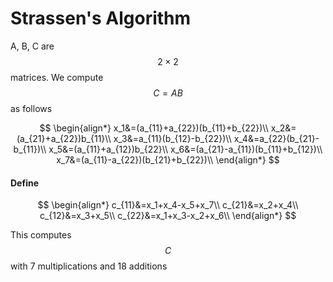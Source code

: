 # Strassen's Algorithm
A, B, C  are  $$2\times2$$  matrices.
We compute $$C=AB$$ as follows

$$
\begin{align*}
x_1&=(a_{11}+a_{22})(b_{11}+b_{22})\\
x_2&=(a_{21}+a_{22})b_{11}\\
x_3&=a_{11}(b_{12}-b_{22})\\
x_4&=a_{22}(b_{21}-b_{11})\\
x_5&=(a_{11}+a_{12})b_{22}\\
x_6&=(a_{21}-a_{11})(b_{11}+b_{12})\\
x_7&=(a_{11}-a_{22})(b_{21}+b_{22})\\
\end{align*}
$$

#### Define
$$
\begin{align*}
c_{11}&=x_1+x_4-x_5+x_7\\
c_{21}&=x_2+x_4\\
c_{12}&=x_3+x_5\\
c_{22}&=x_1+x_3-x_2+x_6\\
\end{align*}
$$

This computes $$C$$  with 7 multiplications and 18 additions
